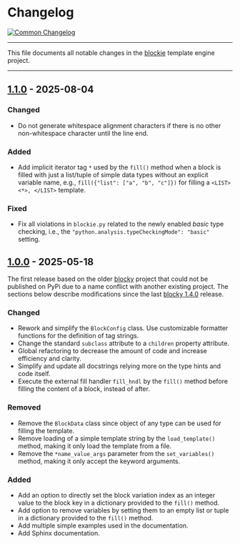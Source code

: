 # Changelog

[![Common Changelog](https://common-changelog.org/badge.svg)](https://common-changelog.org)

---

This file documents all notable changes in the [blockie](https://github.com/lubomilko/blockie)
template engine project.

---

## [1.1.0] - 2025-08-04

### Changed

- Do not generate whitespace alignment characters if there is no other non-whitespace character
  until the line end.

### Added

- Add implicit iterator tag `*` used by the `fill()` method when a block is filled with just a
  list/tuple of simple data types without an explicit variable name, e.g.,
  `fill({"list": ["a", "b", "c"]})` for filling a `<LIST><*>, </LIST>` template.

### Fixed

- Fix all violations in `blockie.py` related to the newly enabled *basic* type checking, i.e., the
  `"python.analysis.typeCheckingMode": "basic"` setting.


## [1.0.0] - 2025-05-18

The first release based on the older [blocky](https://github.com/lubomilko/blocky) project that
could not be published on PyPi due to a name conflict with another existing project. The sections
below describe modifications since the last
[blocky 1.4.0](https://github.com/lubomilko/blocky/releases/tag/1.4.0) release.

### Changed

- Rework and simplify the `BlockConfig` class. Use customizable formatter functions for the
  definition of tag strings.
- Change the standard `subclass` attribute to a `children` property attribute.
- Global refactoring to decrease the amount of code and increase efficiency and clarity.
- Simplify and update all docstrings relying more on the type hints and code itself.
- Execute the external fill handler `fill_hndl` by the `fill()` method before filling the content
  of a block, instead of after.

### Removed

- Remove the `BlockData` class since object of any type can be used for filling the template.
- Remove loading of a simple template string by the `load_template()` method, making it only
  load the template from a file.
- Remove the `*name_value_args` parameter from the `set_variables()` method, making it only
  accept the keyword arguments.

### Added

- Add an option to directly set the block variation index as an integer value to the block key in
  a dictionary provided to the `fill()` method.
- Add option to remove variables by setting them to an empty list or tuple in a dictionary 
  provided to the `fill()` method.
- Add multiple simple examples used in the documentation.
- Add Sphinx documentation.


[unreleased]: https://github.com/lubomilko/blockie
[1.1.0]: https://github.com/lubomilko/blockie/releases/tag/1.1.0
[1.0.0]: https://github.com/lubomilko/blockie/releases/tag/1.0.0
